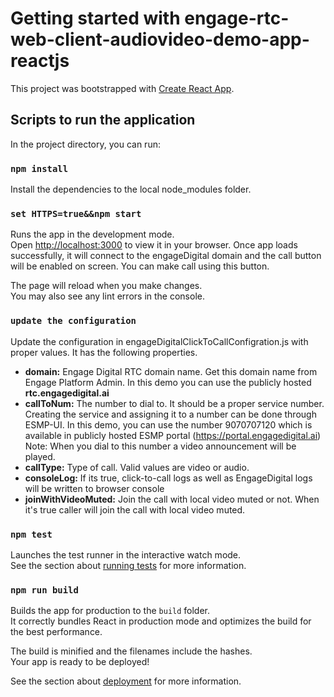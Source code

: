 # Getting started with engage-rtc-web-client-audiovideo-demo-app-reactjs
This project was bootstrapped with [Create React App](https://github.com/facebook/create-react-app).

## Scripts to run the application

In the project directory, you can run:

### `npm install`
Install the dependencies to the local node_modules folder.

### `set HTTPS=true&&npm start`
Runs the app in the development mode.\
Open [http://localhost:3000](http://localhost:3000) to view it in your browser. 
Once app loads successfully, it will connect to the engageDigital domain and the call button will be enabled on screen. You can make call using this button.

The page will reload when you make changes.\
You may also see any lint errors in the console.

### `update the configuration`
Update the configuration in engageDigitalClickToCallConfigration.js with proper values. It has the following properties.
- **domain:** Engage Digital RTC domain name. Get this domain name from Engage Platform Admin. In this demo you can use the publicly hosted **rtc.engagedigital.ai**
- **callToNum:** The number to dial to. It should be a proper service number. Creating the service and assigning it to a number can be done through ESMP-UI.
	 In this demo, you can use the number 9070707120 which is available in publicly hosted ESMP portal (https://portal.engagedigital.ai)
	 Note: When you dial to this number a video announcement will be played.
- **callType:** Type of call. Valid values are video or audio.
- **consoleLog:** If its true, click-to-call logs as well as EngageDigital logs will be written to browser console
- **joinWithVideoMuted:** Join the call with local video muted or not. When it's true caller will join the call with local video muted.


### `npm test`

Launches the test runner in the interactive watch mode.\
See the section about [running tests](https://facebook.github.io/create-react-app/docs/running-tests) for more information.

### `npm run build`

Builds the app for production to the `build` folder.\
It correctly bundles React in production mode and optimizes the build for the best performance.

The build is minified and the filenames include the hashes.\
Your app is ready to be deployed!

See the section about [deployment](https://facebook.github.io/create-react-app/docs/deployment) for more information.
